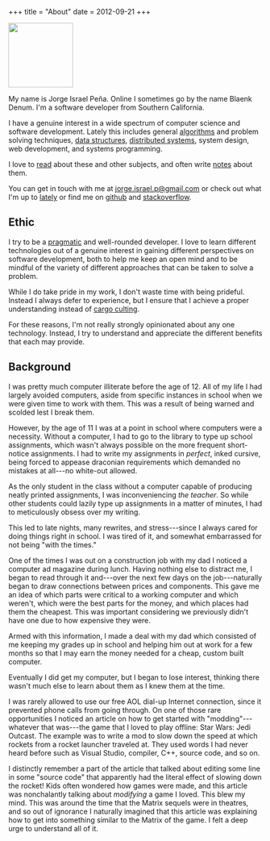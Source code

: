 +++
title = "About"
date = 2012-09-21
+++

<img src="/images/me.png" class="right" width="128" id="me">

My name is Jorge Israel Peña. Online I sometimes go by the name Blaenk Denum. I'm a software developer from Southern California.

I have a genuine interest in a wide spectrum of computer science and software development. Lately this includes general [algorithms](/notes/algorithms) and problem solving techniques, [data structures](/notes/data-structures), [distributed systems](/notes/scalability), system design, web development, and systems programming.

I love to [read] about these and other subjects, and often write [notes] about them.

[read]: /reads/
[notes]: /notes/

You can get in touch with me at <span class="path">jorge.israel.p@gmail.com</span> or check out what I'm up to [lately] or find me on [github] and [stackoverflow].

[lately]: /lately
[github]: http://github.com/blaenk
[stackoverflow]: http://stackoverflow.com/users/101090/jorge-israel-pena
[twitter]: https://twitter.com/blaenk

## Ethic

I try to be a [pragmatic] and well-rounded developer. I love to learn different technologies out of a genuine interest in gaining different perspectives on software development, both to help me keep an open mind and to be mindful of the variety of different approaches that can be taken to solve a problem.

[pragmatic]: http://en.wikipedia.org/wiki/The_Pragmatic_Programmer

While I do take pride in my work, I don't waste time with being prideful. Instead I always defer to experience, but I ensure that I achieve a proper understanding instead of [cargo culting].

[cargo culting]: http://en.wikipedia.org/wiki/Cargo_cult_programming

For these reasons, I'm not really strongly opinionated about any one technology. Instead, I try to understand and appreciate the different benefits that each may provide.

## Background

I was pretty much computer illiterate before the age of 12. All of my life I had largely avoided computers, aside from specific instances in school when we were given time to work with them. This was a result of being warned and scolded lest I break them.

However, by the age of 11 I was at a point in school where computers were a necessity. Without a computer, I had to go to the library to type up school assignments, which wasn't always possible on the more frequent short-notice assignments. I had to write my assignments in _perfect_, inked cursive, being forced to appease draconian requirements which demanded no mistakes at all---no white-out allowed.

As the only student in the class without a computer capable of producing neatly printed assignments, I was inconveniencing _the teacher_. So while other students could lazily type up assignments in a matter of minutes, I had to meticulously obsess over my writing.

This led to late nights, many rewrites, and stress---since I always cared for doing things right in school. I was tired of it, and somewhat embarrassed for not being "with the times."

One of the times I was out on a construction job with my dad I noticed a computer ad magazine during lunch. Having nothing else to distract me, I began to read through it and---over the next few days on the job---naturally began to draw connections between prices and components. This gave me an idea of which parts were critical to a working computer and which weren't, which were the best parts for the money, and which places had them the cheapest. This was important considering we previously didn't have one due to how expensive they were.

Armed with this information, I made a deal with my dad which consisted of me keeping my grades up in school and helping him out at work for a few months so that I may earn the money needed for a cheap, custom built computer.

Eventually I did get my computer, but I began to lose interest, thinking there wasn't much else to learn about them as I knew them at the time.

I was rarely allowed to use our free AOL dial-up Internet connection, since it prevented phone calls from going through. On one of those rare opportunities I noticed an article on how to get started with "modding"---whatever that was---the game that I loved to play offline: Star Wars: Jedi Outcast. The example was to write a mod to slow down the speed at which rockets from a rocket launcher traveled at. They used words I had never heard before such as Visual Studio, compiler, C++, source code, and so on.

I distinctly remember a part of the article that talked about editing some line in some "source code" that apparently had the literal effect of slowing down the rocket! Kids often wondered how games were made, and this article was nonchalantly talking about _modifying_ a game I loved. This blew my mind. This was around the time that the Matrix sequels were in theatres, and so out of ignorance I naturally imagined that this article was explaining how to get into something similar to the Matrix of the game. I felt a deep urge to understand all of it.
